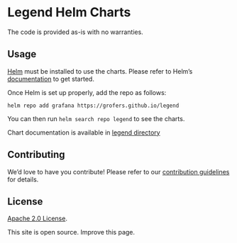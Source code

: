 # Legend Helm Charts

The code is provided as-is with no warranties.

## Usage

[Helm](https://helm.sh) must be installed to use the charts. Please refer to Helm’s [documentation](https://helm.sh/docs) to get started.

Once Helm is set up properly, add the repo as follows:

```
helm repo add grafana https://grofers.github.io/legend
```

You can then run `helm search repo legend` to see the charts.

Chart documentation is available in [legend directory](https://github.com/grofers/legend/blob/main/charts/legend/README.md)

## Contributing

We’d love to have you contribute! Please refer to our [contribution guidelines](https://github.com/grofers/legend/blob/main/CONTRIBUTING.md) for details.

## License

[Apache 2.0 License](https://github.com/grofers/legend/blob/main/LICENSE).

This site is open source. Improve this page.

